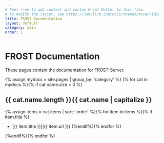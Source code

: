 ```yaml
---
# Feel free to add content and custom Front Matter to this file.
# To modify the layout, see https://jekyllrb.com/docs/themes/#overriding-theme-defaults
title: FROST Documentation
layout: default
category: main
order: 1
---
```


# FROST Documentation

These pages contain the documentation for FROST-Server.

{% assign mydocs = site.pages | group_by: 'category' %}
{% for cat in mydocs %}{% if cat.name.size > 0 %}

## {{ cat.name.length }}{{ cat.name | capitalize }}
{% assign items = cat.items | sort: 'order' %}{% for item in items %}{% if item.title %}
* [{{ item.title }}]({{ item.url }}) {%endif%}{% endfor %}

{%endif%}{% endfor %}


